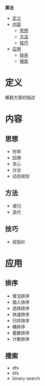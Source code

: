 **算法**
- [定义](#定义)
- [内容](#内容)
  - [思想](#思想)
  - [方法](#方法)
  - [技巧](#技巧)
- [应用](#应用)
  - [排序](#排序)
  - [搜索](#搜索)
 
# 定义 #
解题方案的描述

# 内容 #
## 思想 ##
  - 穷举
  - 回溯
  - 贪心
  - 分治
  - 动态规划

## 方法 ##
  - 递归
  - 迭代

## 技巧 ##
  - 双指针

# 应用 #
## 排序 ##
  - 冒泡排序
  - 插入排序
  - 选择排序
  - 快速排序
  - 归并排序
  - 桶排序
  - 基数排序
  - 计数排序

## 搜索 ##
  - dfs
  - bfs
  - binary search


